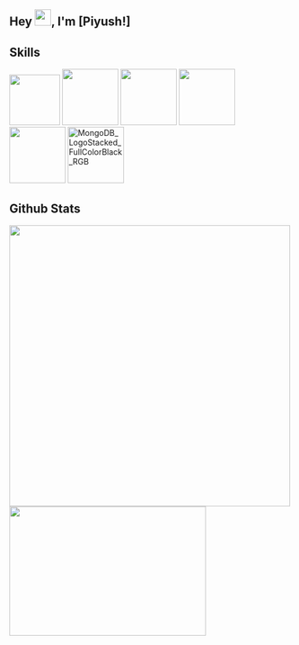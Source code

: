 ## Hey <img src="https://github.com/TheDudeThatCode/TheDudeThatCode/blob/master/Assets/Hi.gif" width="29px">, I'm [Piyush!]
<!-- I am a pre-final year undergrad currently pursuing my Bachelors degree in Computer Science and Engineering from Jadavpur University. 
 
 👀 I’m interested in Competitive coding and Full-Stack Development
 
 💞️ I’m looking to collaborate on React and React-Native technology -->

<!---
iamkryptonite/iamkryptonite is a ✨ special ✨ repository because its `README.md` (this file) appears on your GitHub profile.
You can click the Preview link to take a look at your changes.
--->
## Skills
<div>
<img src="https://user-images.githubusercontent.com/43510609/126553499-8bfd162e-01bb-40d7-8ac3-2dfea5832628.png" width="90px"/>
<img src="https://user-images.githubusercontent.com/43510609/126553277-d7879879-129d-4432-9372-9927d29abb01.png" width="100px"/>
<img src="https://user-images.githubusercontent.com/43510609/126552393-b1ff30e8-27a3-4daa-aa64-f15ee74e21b8.png" width="100px"/>
<img src="https://user-images.githubusercontent.com/43510609/126552764-9827fe23-ea61-4688-9f14-eac040284447.png" width="100px"/>
<img src="https://user-images.githubusercontent.com/43510609/126552939-9850e95d-8388-4d24-bf0f-14c5e00d4dd9.png" width="100px"/>
<img width="100" alt="MongoDB_LogoStacked_FullColorBlack_RGB" src="https://user-images.githubusercontent.com/43510609/126553954-666cb433-4e74-4818-a1bc-ff7eed3011a1.png">



</div>



## Github Stats

<p float="left">
  <img src="https://github-readme-stats.vercel.app/api?username=piyushbansal210&count_private=true&show_icons=true&theme=dark" width="500"></img></div>
  <img src="https://github-readme-stats.vercel.app/api/top-langs/?username=piyushbansal210&show_icons=true&theme=dark&layout=compact" width="350" height="230"></img></div> 
</p>

<!-- [![Anurag's GitHub stats](https://github-readme-stats.vercel.app/api?username=iamkryptonite&count_private=true&show_icons=true&theme=dark)
](https://github.com/anuraghazra/github-readme-stats)

[![Top Langs](https://github-readme-stats.vercel.app/api/top-langs/?username=iamkryptonite&show_icons=true&theme=dark&layout=compact)](https://github.com/anuraghazra/github-readme-stats) -->

<!-- [![Readme Card](https://github-readme-stats.vercel.app/api/pin/?username=iamkrytonite&repo=covid-tracker)](https://github.com/iamkryptonite/covid-tracker) -->

